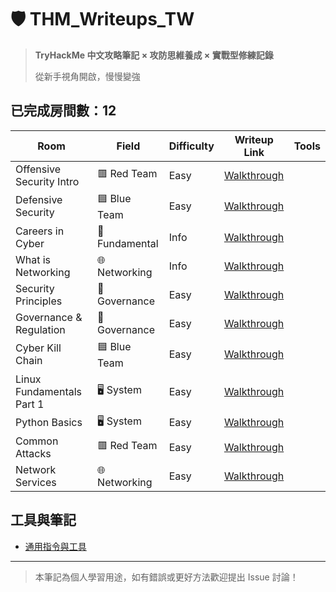 # 🛡️ THM_Writeups_TW

> **TryHackMe 中文攻略筆記 × 攻防思維養成 × 實戰型修練記錄** 
>
> 從新手視角開啟，慢慢變強

## 已完成房間數：12

|  Room                          |                 Field                |           Difficulty          | Writeup Link                                              |          Tools         | 
|--------------------------------------------------|--------------------------------------|-------------------------------|-----------------------------------------------------------|-------------|
| Offensive Security Intro    |               	🟥 Red Team       |              Easy             | [Walkthrough](./rooms/01_Offensive%20Security%20Intro.md) |
| Defensive Security           |             🟦 Blue Team         |              Easy             | [Walkthrough](./rooms/02_Defensive%20Security%20Intro.md) |
| Careers in Cyber            |           🔧Fundamental    |              Info             | [Walkthrough](./rooms/03_Careers%20in%20Cyber.md)         |
| What is Networking           |      🌐 Networking   |              Info             | [Walkthrough](./rooms/04_What%20is%20Networking.md)       |
| Security Principles          |   🧾 Governance |             Easy          | [Walkthrough](./rooms/name1/walkthrough.md)               |
| Governance & Regulation        |   🧾 Governance |             Easy          | [Walkthrough](./rooms/name1/walkthrough.md)               |
| Cyber Kill Chain              |        🟦 Blue Team    |             Easy          | [Walkthrough](./rooms/name1/walkthrough.md)               |
|  Linux Fundamentals Part 1      |    🖥️ System  |             Easy          | [Walkthrough](./rooms/name1/walkthrough.md)               |
| Python Basics               |     🖥️ System |             Easy          | [Walkthrough](./rooms/name1/walkthrough.md)               |
| Common Attacks                 |    	🟥 Red Team   |             Easy          | [Walkthrough](./rooms/name1/walkthrough.md)               |
| Network Services                 |    🌐 Networking   |             Easy          | [Walkthrough](./rooms/name1/walkthrough.md)               |


## 工具與筆記
- [通用指令與工具](./assets/common-tools.md)

---

> 本筆記為個人學習用途，如有錯誤或更好方法歡迎提出 Issue 討論！
